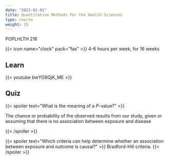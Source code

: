 ```yaml
---
date: "2021-01-01"
title: Quantitative Methods for the Health Sciences
type: course
weight: 15
---
```


POPLHLTH 216

<!--more-->

{{< icon name="clock" pack="fas" >}} 4-6 hours per week, for 16 weeks

## Learn

{{< youtube bwYO8QjK_ME >}}

## Quiz

{{< spoiler text="What is the meaning of a *P*-value?" >}}

The chance or probability of the observed results from our study, given or assuming
that there is no association between exposure and disease

{{< /spoiler >}}

{{< spoiler text="Which criteria can help determine whether an association between exposure and outcome is causal?" >}}
Bradford-Hill criteria.
{{< /spoiler >}}
